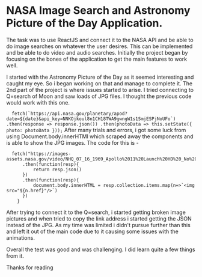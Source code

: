 
# NASA Image Search and Astronomy Picture of the Day Application.

The task was to use ReactJS and connect it to the NASA API and be able to do image searches on whatever the user desires. This can be implemented and be able to do video and audio searches. Initially the project began by focusing on the bones of the application to get the main features to work well. 

I started with the Astronomy Picture of the Day as it seemed interesting and caught my eye. So i began working on that and manage to complete it. The 2nd part of the project is where issues started to arise. I tried connecting to Q=search of Moon and saw loads of JPG files. I thought the previous code would work with this one.

```  fetch(`https://api.nasa.gov/planetary/apod?date=${date}&api_key=NNKOjkoul8n1CH18TWA9gwngW1s1SmjESPjNoUFo`)
        .then(response => response.json())
        .then(photoData => this.setState({ photo: photoData }));```
After many trials and errors, i got some luck from using Document.body.innerHTMl which scraped away the components and is able to show the JPG images. The code for this is - 

```componentDidMount(){
  fetch("https://images-assets.nasa.gov/video/NHQ_07_16_1969_Apollo%2011%20Launch%20HD%20_No%20Audio%20/collection.json")
      .then(function(resp){
          return resp.json()
      })
      .then(function(resp){
          document.body.innerHTML = resp.collection.items.map(n=>`<img src="${n.href}"/>`)
      })
    }
```
After trying to connect it to the Q=search, i started getting broken image pictures and when tried to copy the link address i started getting the JSON instead of the JPG. As my time was limited i didn't pursue further than this and left it out of the main code due to it causing some issues with the animations. 

Overall the test was good and was challenging. I did learn quite a few things from it. 

Thanks for reading  

